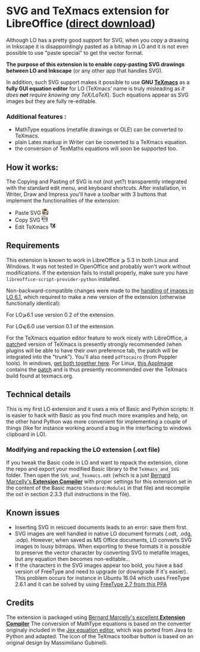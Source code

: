 # SVG and TeXmacs extension for LibreOffice ([direct download](https://github.com/slowphil/SVG_and_TeXmacs_for_LibreOffice/releases/latest))

Although LO has a pretty good support for SVG, when you copy a drawing in Inkscape it is disappointingly pasted as a bitmap in LO and it is not even possible to use "paste special" to get the vector format.

__The purpose of this extension is to enable copy-pasting SVG drawings between LO and Inkscape__ (or any other app that handles SVG).

In addition, such SVG support makes it possible to use __GNU [TeXmacs](http://www.texmacs.org)__ as a __fully GUI equation editor__ for LO (TeXmacs' name is truly misleading as *it does **not** require knowing any TeX/LaTeX*). Such equations appear as SVG images but they are fully re-editable.

### Additional features : 
* MathType equations (metafile drawings or OLE) can be converted to TeXmacs.
* plain Latex markup in Writer can be converted to a TeXmacs equation.
* the conversion of TexMaths equations will soon be supported too.

## How it works:
The Copying and Pasting of SVG is not (not yet?) transparently integrated with the standard edit menu, and keyboard shortcuts.
After installation, in Writer, Draw and Impress you'll have a toolbar with 3 buttons that implement the functionalities of the extension:
* Paste SVG ![Paste SVG](LO-PasteSvg-icon_16.png)
* Copy SVG ![Copy SVG](LO-CopySvg-icon_16.png)
* Edit TeXmacs ![TeXmacs](LO-TeXmacs-icon_16.png)


## Requirements
This extension is known to work in LibreOffice ⩾ 5.3 in both Linux and Windows. It was not tested in OpenOffice and probably won't work without modifications. If the extension fails to install properly, make sure you have `libreoffice-script-provider-python` installed.

Non-backward-compatible changes were made to the [handling of images in LO 6.1](https://tomazvajngerl.blogspot.com/2018/03/improving-image-handling-in-libreoffice.html), which required to make a new version of the extension (otherwise functionally identical):
 
For LO⩾6.1 use version 0.2 of the extension.

For LO⩽6.0 use version 0.1 of the extension.

For the TeXmacs equation editor feature to work nicely with LibreOffice, a [patch](https://github.com/slowphil/mingw-w64-texmacs/blob/master/equation-editor-plugin.patch)ed version of TeXmacs is presently strongly recommended (when plugins will be able to have their own preference tab, the patch will be integrated into the "trunk"). You'll also need `pdftocairo` (from Poppler tools). In windows, [get both together here](https://github.com/slowphil/mingw-w64-texmacs/releases/latest). For Linux, [this AppImage](https://download.opensuse.org/repositories/home:/slowphil:/texmacs-devel/AppImage/texmacs-latest-x86_64.AppImage) contains the [patch](https://build.opensuse.org/package/view_file/home:slowphil:texmacs-devel/texmacs/equation-editor-plugin.patch) and is thus presently recommended over the TeXmacs build found at texmacs.org.

## Technical details
This is my first LO extension and it uses a mix of Basic and Python scripts: 
It is easier to hack with Basic as you find much more examples and help, on the other hand Python was more convenient for implementing a couple of things (like for instance working around a bug in the interfacing to windows clipboard in LO).

### Modifying and repacking the LO extension (.oxt file)
If you tweak the Basic code in LO and want to repack the extension, clone the repo and export your modified Basic library to the `TeXmacs_and_SVG` folder. Then open the `SVG_and_Texmacs.odt` (which is a just [Bernard Marcelly's __Extension Compiler__](https://wiki.openoffice.org/wiki/Extensions_Packager#Extension_Compiler) with proper settings for this extension set in the content of the Basic macro `Standard:Module1` in that file) and recompile the oxt in section 2.3.3 (full instructions in the file).

## Known issues
- Inserting SVG in rescued documents leads to an error: save them first.
- SVG images are well handled in native LO document formats (.odt, .odg, .odp). However, when saved as MS Office documents, LO converts SVG images to lousy bitmaps. When exporting to these formats it is possible to preserve the vector character by converting SVG to metafile images, but any equation then becomes non-editable…
- If the characters in the SVG images appear too bold, you have a bad version of FreeType and need to upgrade (or downgrade if it's easier). This problem occurs for instance in Ubuntu 16.04 which uses FreeType 2.6.1 and it can be solved by using [FreeType 2.7 from this PPA](https://launchpad.net/~no1wantdthisname/+archive/ubuntu/ppa)


## Credits
The extension is packaged using [Bernard Marcelly's excellent __Extension Compiler__](https://wiki.openoffice.org/wiki/Extensions_Packager#Extension_Compiler)
The conversion of MathType equations is based on the converter originaly included in the [Jex equation editor](http://levine.sscnet.ucla.edu/general/software/jex/), which was ported from Java to Python and adapted.
The icon of the TeXmacs toolbar button is based on an original design by Massimiliano Gubinelli.
